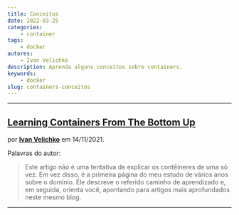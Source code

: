 ```yaml
---
title: Conceitos
date: 2022-03-25
categories:
    - container
tags:
    - docker
autores:
    - Ivan Velichko
description: Aprenda alguns conceitos sobre containers.
keywords:
    - docker
slug: containers-conceitos
---
```


---

## [Learning Containers From The Bottom Up](https://iximiuz.com/en/posts/container-learning-path/)

por [**Ivan Velichko**](/autores/ivan-velichko/) em 14/11/2021.

Palavras do autor:

> Este artigo não é uma tentativa de explicar os contêineres de uma só vez. Em vez disso, é a primeira página do meu estudo de vários anos sobre o domínio. Ele descreve o referido caminho de aprendizado e, em seguida, orienta você, apontando para artigos mais aprofundados neste mesmo blog.

---
